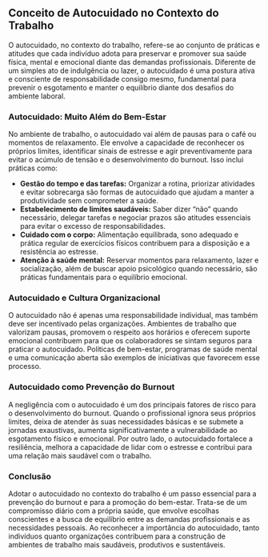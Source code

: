 
## Conceito de Autocuidado no Contexto do Trabalho

O autocuidado, no contexto do trabalho, refere-se ao conjunto de práticas e atitudes que cada indivíduo adota para preservar e promover sua saúde física, mental e emocional diante das demandas profissionais. Diferente de um simples ato de indulgência ou lazer, o autocuidado é uma postura ativa e consciente de responsabilidade consigo mesmo, fundamental para prevenir o esgotamento e manter o equilíbrio diante dos desafios do ambiente laboral.

### Autocuidado: Muito Além do Bem-Estar

No ambiente de trabalho, o autocuidado vai além de pausas para o café ou momentos de relaxamento. Ele envolve a capacidade de reconhecer os próprios limites, identificar sinais de estresse e agir preventivamente para evitar o acúmulo de tensão e o desenvolvimento do burnout. Isso inclui práticas como:

- **Gestão do tempo e das tarefas:** Organizar a rotina, priorizar atividades e evitar sobrecarga são formas de autocuidado que ajudam a manter a produtividade sem comprometer a saúde.
- **Estabelecimento de limites saudáveis:** Saber dizer “não” quando necessário, delegar tarefas e negociar prazos são atitudes essenciais para evitar o excesso de responsabilidades.
- **Cuidado com o corpo:** Alimentação equilibrada, sono adequado e prática regular de exercícios físicos contribuem para a disposição e a resistência ao estresse.
- **Atenção à saúde mental:** Reservar momentos para relaxamento, lazer e socialização, além de buscar apoio psicológico quando necessário, são práticas fundamentais para o equilíbrio emocional.

### Autocuidado e Cultura Organizacional

O autocuidado não é apenas uma responsabilidade individual, mas também deve ser incentivado pelas organizações. Ambientes de trabalho que valorizam pausas, promovem o respeito aos horários e oferecem suporte emocional contribuem para que os colaboradores se sintam seguros para praticar o autocuidado. Políticas de bem-estar, programas de saúde mental e uma comunicação aberta são exemplos de iniciativas que favorecem esse processo.

### Autocuidado como Prevenção do Burnout

A negligência com o autocuidado é um dos principais fatores de risco para o desenvolvimento do burnout. Quando o profissional ignora seus próprios limites, deixa de atender às suas necessidades básicas e se submete a jornadas exaustivas, aumenta significativamente a vulnerabilidade ao esgotamento físico e emocional. Por outro lado, o autocuidado fortalece a resiliência, melhora a capacidade de lidar com o estresse e contribui para uma relação mais saudável com o trabalho.

### Conclusão

Adotar o autocuidado no contexto do trabalho é um passo essencial para a prevenção do burnout e para a promoção do bem-estar. Trata-se de um compromisso diário com a própria saúde, que envolve escolhas conscientes e a busca de equilíbrio entre as demandas profissionais e as necessidades pessoais. Ao reconhecer a importância do autocuidado, tanto indivíduos quanto organizações contribuem para a construção de ambientes de trabalho mais saudáveis, produtivos e sustentáveis.
```

